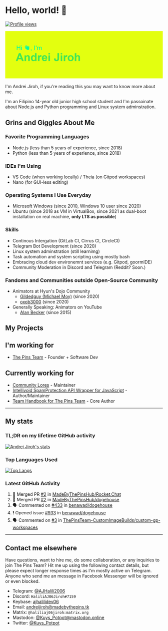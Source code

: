 # Hello, world! 👋
[![Profile views](https://gpvc.arturio.dev/AJHalili2006)](https://github.com/AndreiJirohHaliliDev2006)


![](https://raw.githubusercontent.com/AndreiJirohHaliliDev2006/AndreiJirohHaliliDev2006/master/header.png)

I'm Andrei Jiroh, if you're reading this you may want to know more about me.

I'm an Filipino 14-year old junior high school student and I'm passoinate about Node.js and Python programming and Linux system adminstration.

## Grins and Giggles About Me

### Favorite Programming Languages

* Node.js (less than 5 years of experience, since 2018)
* Python (less than 5 years of experience, since 2018)

### IDEs I'm Using

* VS Code (when working locally) / Theia (on Gitpod workspaces)
* Nano (for GUI-less editing)

### Operating Systems I Use Everyday

* Microsoft Windows (since 2010, Windows 10 user since 2020)
* Ubuntu (since 2018 as VM in VirtualBox, since 2021 as dual-boot installation on real machine, **only LTS as possible**)

### Skills 

* Continous Intergation (GitLab CI, Cirrus CI, CircleCI)
* Telegram Bot Development (since 2020)
* Linux system adminstration (still learnimg)
* Task automation and system scripting using mostly bash
* Embracing cloud dev environemnt services (e.g. Gitpod, goormIDE)
* Community Moderation in Discord and Telegram (Reddit? Soon.)

### Fandoms and Communities outside Open-Source Community

* Animators at Hyun's Dojo Community
  * [Gildedguy (Michael Moy)](https://gildedguy.com) (since 2020)
  * [oxob3000](https://www.youtube.com/channel/UCrtusZ6nfkGMVIql8kE_o7w) (since 2020)
* Generally Speaking: Animators on YouTube
  * [Alan Becker](https://www.youtube.com/channel/UCbKWv2x9t6u8yZoB3KcPtnw) (since 2015)

## My Projects

## I'm working for

* [The Pins Team](https://madebythepins.tk) - Founder + Software Dev

## Currently working for

* [Community Lores](https://community-lores.github.io) - Maintainer
* [Intellivoid SpamProtection API Wrapper for JavaScript](https://github.com/MadeByThePinsHub/Intellivoid-SPB-JS-Wrapper) - Author/Maintainer
* [Team Handbook for The Pins Team](https://en.handbooksbythepins.gq) - Core Author

---

## My stats

### TL;DR on my lifetime GitHub activity

[![Andrei Jiroh's stats](https://gh-readme-stats-thepinsteam.vercel.app/api?username=AndreiJirohHaliliDev2006&count_private=true&include_all_commits=true)](https://github.com/anuraghazra/github-readme-stats)

### Top Languages Used

[![Top Langs](https://gh-readme-stats-thepinsteam.vercel.app/api/top-langs/?username=AndreiJirohHaliliDev2006&layout=compact)](https://github.com/anuraghazra/github-readme-stats)

### Latest GitHub Activity

<!--START_SECTION:activity-->
1. 🎉 Merged PR [#2](https://github.com/MadeByThePinsHub/Rocket.Chat/pull/2) in [MadeByThePinsHub/Rocket.Chat](https://github.com/MadeByThePinsHub/Rocket.Chat)
2. 🎉 Merged PR [#2](https://github.com/MadeByThePinsHub/dogehouse/pull/2) in [MadeByThePinsHub/dogehouse](https://github.com/MadeByThePinsHub/dogehouse)
3. 🗣 Commented on [#433](https://github.com/benawad/dogehouse/issues/433) in [benawad/dogehouse](https://github.com/benawad/dogehouse)
4. ❗️ Opened issue [#933](https://github.com/benawad/dogehouse/issues/933) in [benawad/dogehouse](https://github.com/benawad/dogehouse)
5. 🗣 Commented on [#3](https://github.com/ThePinsTeam-CustomImageBuilds/custom-gp-workspaces/issues/3) in [ThePinsTeam-CustomImageBuilds/custom-gp-workspaces](https://github.com/ThePinsTeam-CustomImageBuilds/custom-gp-workspaces)
<!--END_SECTION:activity-->

---

## Contact me elsewhere

Have questions, want to hire me, do some collaboration, or any inquiries to join The Pins Team? Hit me up using the following contact details, but please expect longer response times as I'm mostly active on Telegram. Anyone who send me an message in Facebook Messenger will be ignored or even blocked.

* Telegram: [@AJHalili2006](https://telegram.dog/AJHalili2006)
* Discord: `HaliliAJ06Jiroh#7159`
* Keybase: [ajhalilidev06](https://keybase.io/ajhalilidev06)
* Email: <andreijiroh@madebythepins.tk>
* Matrix: `@haliliaj06jiroh:matrix.org`
* Mastodon: [@Kuys_Potpot@mastodon.online](https://mastodon.online/[@Kuys_Potpot)
* Twitter: [@Kuys_Potpot](https://twitter.com/Kuys_Potpot)
